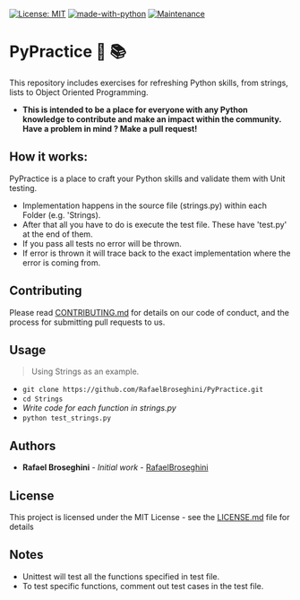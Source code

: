 [![License: MIT](https://img.shields.io/badge/License-MIT-yellow.svg)](https://opensource.org/licenses/MIT)
[![made-with-python](https://img.shields.io/badge/Made%20with-Python-1f425f.svg)](https://www.python.org/)
[![Maintenance](https://img.shields.io/badge/Maintained%20%3F-Yes!-green.svg)](https://GitHub.com/Naereen/StrapDown.js/graphs/commit-activity)


# PyPractice :snake: :books:
This repository includes exercises for refreshing Python skills, from strings, lists to Object Oriented Programming.

* **This is intended to be a place for everyone with any Python knowledge to contribute
and make an impact within the community. Have a problem in mind ? Make a pull request!**

## How it works:
PyPractice is a place to craft your Python skills and validate them with Unit testing.
* Implementation happens in the source file (strings.py) within each Folder (e.g. 'Strings).
* After that all you have to do is execute the test file. These have 'test.py' at the end of them.
* If you pass all tests no error will be thrown.
* If error is thrown it will trace back to the exact implementation where the error is coming from.

## Contributing
Please read [CONTRIBUTING.md](https://github.com/RafaelBroseghini/PyPractice/blob/master/Contributing.md) for details on our code of conduct, and the process for submitting pull requests to us.
  
## Usage
> Using Strings as an example.
* `git clone https://github.com/RafaelBroseghini/PyPractice.git`
* `cd Strings`
* *Write code for each function in strings.py*
* `python test_strings.py`

## Authors

* **Rafael Broseghini** - *Initial work* - [RafaelBroseghini](https://github.com/RafaelBroseghini)

## License
This project is licensed under the MIT License - see the [LICENSE.md](https://github.com/RafaelBroseghini/PyPractice/blob/master/LICENSE) file for details

## Notes
* Unittest will test all the functions specified in test file.
* To test specific functions, comment out test cases in the test file.


